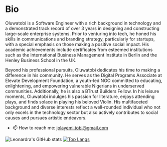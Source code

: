 # Bio
Oluwatobi is a Software Engineer with a rich background in technology and a demonstrated track record of over 3 years in designing and constructing large-scale enterprise systems. Prior to venturing into tech, he honed his skills in communications and branding strategy, particularly for startups, with a special emphasis on those making a positive social impact. His academic achievements include certificates from esteemed institutions such as the International Business Management Institute in Berlin and the Henley Business School in the UK.

Beyond his professional pursuits, Oluwatobi dedicates his time to making a difference in his community. He serves as the Digital Programs Associate at Elevate Development Foundation, a youth-led NGO committed to educating, enlightening, and empowering vulnerable Nigerians in underserved communities. Additionally, he is also a BTrust Builders Fellow.
In his leisure moments, Oluwatobi indulges his passion for literature, enjoys attending plays, and finds solace in playing his beloved Violin. His multifaceted background and diverse interests reflect a well-rounded individual who not only excels in the technology sector but also actively contributes to social causes and pursues artistic endeavors.

- 📫 How to reach me: jolayemi.tobi@gmail.com

<!---
Leonardra/Leonardra is a ✨ special ✨ repository because its `README.md` (this file) appears on your GitHub profile.
You can click the Preview link to take a look at your changes.
--->
![Leonardra's GitHub stats](https://github-readme-stats.vercel.app/api?username=Leonardra&count_private=true)
[![Top Langs](https://github-readme-stats.vercel.app/api/top-langs/?username=Leonardra&layout=compact)](https://github.com/Leonardra/github-readme-stats)
